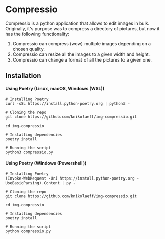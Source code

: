 # Compressio

Compressio is a python application that allows to edit images in bulk. Originally, it\'s purpose was to compress a
directory of pictures, but now it has the following functionality:

1. Compressio can compress (wow) multiple images depending on a chosen quality.
2. Compressio can resize all the images to a given width and height.
3. Compressio can change a format of all the pictures to a given one.

## Installation

#### Using Poetry (Linux, macOS, Windows **(WSL)**)

```shell
# Installing Poetry 
curl -sSL https://install.python-poetry.org | python3 -

# Cloning the repo
git clone https://github.com/knikolaeff/img-compressio.git

cd img-compressio

# Installing dependencies
poetry install

# Running the script
python3 compressio.py
```

#### Using Poetry (Windows **(Powershell)**)

```shell
# Installing Poetry 
(Invoke-WebRequest -Uri https://install.python-poetry.org -UseBasicParsing).Content | py -

# Cloning the repo
git clone https://github.com/knikolaeff/img-compressio.git

cd img-compressio

# Installing dependencies
poetry install

# Running the script
python compressio.py
```
